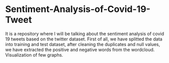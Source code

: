 # Sentiment-Analysis-of-Covid-19-Tweet
It is a repository where I will be talking about the sentiment analysis of covid 19 tweets based on the twitter dataset.
First of all, we have splitted the data into training and test dataset, after cleaning the duplicates and null values, we have extracted the positive and negative words from the wordcloud.
Visualization of few graphs.
